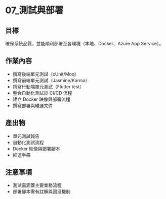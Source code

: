 # 07_測試與部署

## 目標
確保系統品質，並能順利部署至各環境（本地、Docker、Azure App Service）。

## 作業內容
- 撰寫後端單元測試（xUnit/Moq）
- 撰寫前端單元測試（Jasmine/Karma）
- 撰寫行動端單元測試（Flutter test）
- 整合自動化測試於 CI/CD 流程
- 建立 Docker 映像與部署流程
- 撰寫部署與維運文件

## 產出物
- 單元測試報告
- 自動化測試流程
- Docker 映像與部署腳本
- 維運手冊

## 注意事項
- 測試需涵蓋主要業務流程
- 部署腳本需有註解與回滾機制
